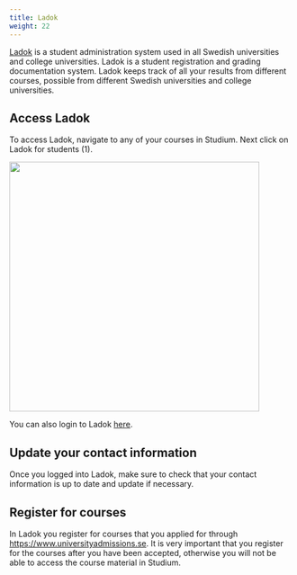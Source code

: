 ```yaml
---
title: Ladok
weight: 22
---
```


[Ladok][wikipedia-ladok] is a student administration system used in all Swedish universities and
college universities. Ladok is a student registration and grading documentation
system. Ladok keeps track of all your results from different courses, possible from
different Swedish universities and college universities. 

[wikipedia-ladok]: https://en.wikipedia.org/wiki/Ladok

## Access Ladok

To access Ladok, navigate to any of your courses in Studium. Next click on Ladok
for students (1). 

<img src="/images/2024/studenttjanster/ladok/eng-studium-ladok.png" style="width:444px"/>

You can also login to Ladok [here][ladok-login].

[ladok-login]: https://www.student.ladok.se/student/app/studentwebb/

## Update your contact information

Once you logged into Ladok, make sure to check that your contact information is
up to date and update if necessary. 

## Register for courses

In Ladok you register for courses that you applied for 
through https://www.universityadmissions.se. It is
very important that you register for the courses after you have been accepted,
otherwise you will not be able to access the course material in Studium. 
